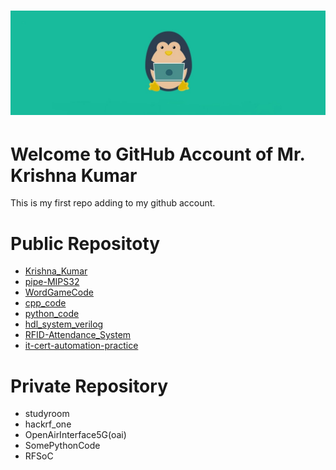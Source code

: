 <h1 align="center">
    <a href="https://sites.google.com/view/krishna-page/about"><img src="./doc/logo.jpg" alt="Krishna Kumar" width="550"></a>
</h1>

# Welcome to GitHub Account of Mr. Krishna Kumar
This is my first repo adding to my github account.


# Public Repositoty
- [Krishna_Kumar](https://github.com/krishnak1808/Krishna_Kumar)
- [pipe-MIPS32](https://github.com/krishnak1808/pipe-MIPS32)
- [WordGameCode](https://github.com/krishnak1808/WordGameCode)
- [cpp_code](https://github.com/krishnak1808/cpp_code)
- [python_code](https://github.com/krishnak1808/python_code)
- [hdl_system_verilog](https://github.com/krishnak1808/hdl_system_verilog)
- [RFID-Attendance_System](https://github.com/krishnak1808/RFID-Attendance_System)
- [it-cert-automation-practice](https://github.com/krishnak1808/it-cert-automation-practice)


# Private Repository
* studyroom
* hackrf_one
* OpenAirInterface5G(oai)
* SomePythonCode
* RFSoC
